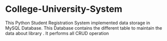 # College-University-System
This Python Student Registration System implemented data storage in MySQL Database. This Database contains the different table to maintain the data about library . It performs all CRUD operation
